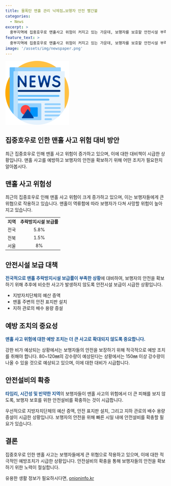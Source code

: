 ```yaml
---
title: 물폭탄 맨홀 관리 낙제점…보행자 안전 빨간불
categories:
  - News
excerpt: >
  중부지역에 집중호우로 맨홀사고 위험이 커지고 있는 가운데, 보행자를 보호할 안전시설 부족이 확인돼 안전시설 확충이 필요하다는 목소리가 나오고 있다. 지난달에는 제주에서도 맨홀 문제가 발생했으며, 9일에는 대전과 울산에서도 비슷한 사고가 발생했다. 특히 국립재난안전연구원의 실험 결과에 따르면 폭우로 맨홀이 열릴 수 있음을 경고했다. 그 결과, 추락방지시설이 갖춰진 맨홀의 비율은 5.8%뿐이라는 것으로 드러났다. 더불어 집중호우가 이어지고 있는데도 안전시설의 부족이 심각한 문제로 대두되고 있다. (현재 119단계)
feature_text: >
  중부지역에 집중호우로 맨홀사고 위험이 커지고 있는 가운데, 보행자를 보호할 안전시설 부족이 확인돼 안전시설 확충이 필요하다는 목소리가 나오고 있다. 지난달에는 제주에서도 맨홀 문제가 발생했으며, 9일에는 대전과 울산에서도 비슷한 사고가 발생했다. 특히 국립재난안전연구원의 실험 결과에 따르면 폭우로 맨홀이 열릴 수 있음을 경고했다. 그 결과, 추락방지시설이 갖춰진 맨홀의 비율은 5.8%뿐이라는 것으로 드러났다. 더불어 집중호우가 이어지고 있는데도 안전시설의 부족이 심각한 문제로 대두되고 있다. (현재 119단계)
image: '/assets/img/newspaper.png'
---
```


<p><img src="/assets/img/newspaper.png" alt="kimp 속보" /></p>

<h2>집중호우로 인한 맨홀 사고 위험 대비 방안</h2>

<p data-ke-size="size16">최근 집중호우로 인해 맨홀 사고 위험이 증가하고 있으며, 이에 대한 대비책이 시급한 상황입니다. 맨홀 사고를 예방하고 보행자의 안전을 확보하기 위해 어떤 조치가 필요한지 알아봅시다.</p>

<h2 data-ke-size="size26">맨홀 사고 위험성</h2>

<p data-ke-size="size16">최근의 집중호우로 인해 맨홀 사고 위험이 크게 증가하고 있으며, 이는 보행자들에게 큰 위협으로 작용하고 있습니다. 맨홀이 역류함에 따라 보행자가 다쳐 사망할 위험이 높아지고 있습니다.</p>

<table>
    <tr>
        <td style="text-align: center; height: 17px;"><b>지역</b></td>
        <td style="text-align: center; height: 17px;"><b>추락방지시설 보급률</b></td>
    </tr>
    <tr>
        <td style="text-align: center; height: 17px;">전국</td>
        <td style="text-align: center; height: 17px;">5.8%</td>
    </tr>
    <tr>
        <td style="text-align: center; height: 17px;">전북</td>
        <td style="text-align: center; height: 17px;">1.5%</td>
    </tr>
    <tr>
        <td style="text-align: center; height: 17px;">서울</td>
        <td style="text-align: center; height: 17px;">8%</td>
    </tr>
</table>

<h2 data-ke-size="size26">안전시설 보급 대책</h2>

<p data-ke-size="size16"><b><span style="color: #1a5490;">전국적으로 맨홀 추락방지시설 보급률이 부족한 상황</span></b>에 대비하여, 보행자의 안전을 확보하기 위해 추후에 비슷한 사고가 발생하지 않도록 안전시설 보급이 시급한 상황입니다. </p>

<ul>
    <li>지방자치단체의 예산 증액</li>
    <li>맨홀 주변의 안전 표지판 설치</li>
    <li>지하 관로의 배수 용량 증설</li>
</ul>

<h2 data-ke-size="size26">예방 조치의 중요성</h2>

<p data-ke-size="size16"><b><span style="color: #1a5490;">맨홀 사고 위험에 대한 예방 조치는 더 큰 사고로 확대되지 않도록 중요합니다.</span></b></p>

<p data-ke-size="size16">강한 비가 예상되는 상황에서는 보행자들의 안전을 보장하기 위해 적극적으로 예방 조치를 취해야 합니다. 80~120㎜의 강수량이 예상된다는 상황에서는 150㎜ 이상 강수량이 나올 수 있을 것으로 예상되고 있으며, 이에 대한 대비가 시급합니다.</p>

<h2 data-ke-size="size26">안전설비의 확충</h2>

<p data-ke-size="size16"><b><span style="color: #1a5490;">타임리, 시간성 및 빈약한 지역</span></b>의 보행자들이 맨홀 사고의 위험에서 더 큰 피해를 보지 않도록, 보행자 보호를 위한 안전설비를 확충하는 것이 시급합니다.</p>

<p data-ke-size="size16">우선적으로 지방자치단체의 예산 증액, 안전 표지판 설치, 그리고 지하 관로의 배수 용량 증설이 시급한 상황입니다. 보행자의 안전을 위해 빠른 시일 내에 안전설비를 확충할 필요가 있습니다.</p>

<h2 data-ke-size="size26">결론</h2>

<p data-ke-size="size16">집중호우로 인한 맨홀 사고는 보행자들에게 큰 위협으로 작용하고 있으며, 이에 대한 적극적인 예방조치가 시급한 상황입니다. 안전설비의 확충을 통해 보행자들의 안전을 확보하기 위한 노력이 절실합니다.</p>
유용한 생활 정보가 필요하시다면, <a href="https://onioninfo.kr" rel="dofollow">onioninfo.kr</a>


